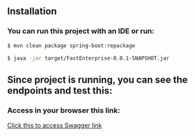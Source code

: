 ## Installation

### You can run this project with an IDE or run:
```bash
$ mvn clean package spring-boot:repackage
```


```bash
$ java -jar target/FastEnterprise-0.0.1-SNAPSHOT.jar
```

## Since project is running, you can see the endpoints and test this:

### Access in your browser this link:

[Click this to access Swagger link]("http://localhost:8080/swagger-ui.html")









